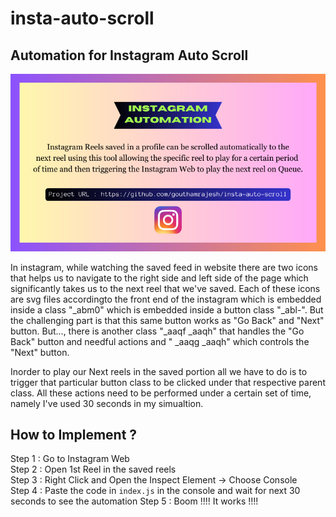 # insta-auto-scroll
## Automation for Instagram Auto Scroll

<img src="cover.png">

<br>

<p>
In instagram, while watching the saved feed in website there are two icons that helps us to navigate to the right side and left side of the page which significantly takes us to the next reel that we've saved. Each of these icons are svg files accordingto the front end of the instagram which is embedded inside a class "_abm0" which is embedded inside a button class "_abl-". But the challenging part is that this same button works as "Go Back" and "Next" button. But..., there is another class "_aaqf _aaqh" that handles the "Go Back" button and needful actions and " _aaqg _aaqh" which controls the "Next" button.
</p>

<p>
Inorder to play our Next reels in the saved portion all we have to do is to trigger that particular button class to be clicked under that respective parent class. All these actions need to be performed under a certain set of time, namely I've used 30 seconds in my simualtion.
</p>

## How to Implement ?


Step 1 : Go to Instagram Web<br>
Step 2 : Open 1st Reel in the saved reels<br>
Step 3 : Right Click and Open the Inspect Element -> Choose Console<br>
Step 4 : Paste the code in ``` index.js ``` in the console and wait for next 30 seconds to see the automation
Step 5 : Boom !!!! It works !!!!
